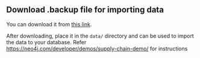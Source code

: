 ## Download .backup file for importing data 

You can download it from [this link](https://drive.google.com/file/d/1MdlQWlnWxFe_lDCYLu5uCUY-MYj9jUn-/view?usp=sharing).

After downloading, place it in the `data/` directory and can be used to import the data to your database. Refer https://neo4j.com/developer/demos/supply-chain-demo/ for instructions 


